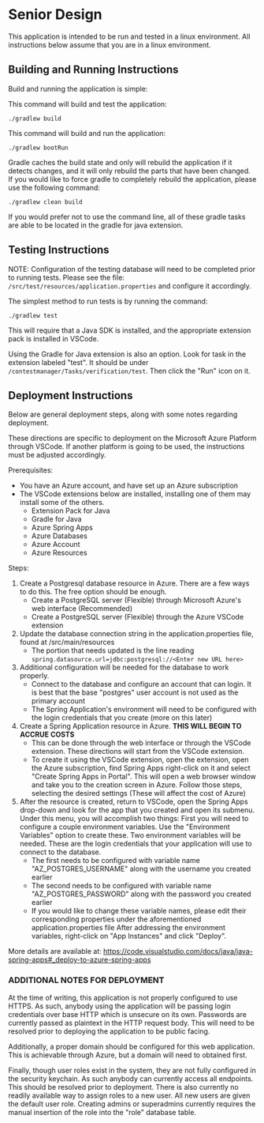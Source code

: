 # Senior Design

This application is intended to be run and tested in a linux environment. All instructions below assume that you are in a linux
environment.

## Building and Running Instructions

Build and running the application is simple:

This command will build and test the application:

`./gradlew build`

This command will build and run the application:

`./gradlew bootRun`

Gradle caches the build state and only will rebuild the application if it detects changes, and it will only rebuild the parts that have been changed.
If you would like to force gradle to completely rebuild the application, please use the following command:

`./gradlew clean build`

If you would prefer not to use the command line, all of these gradle tasks are able to be located in the gradle for java extension.
## Testing Instructions

NOTE: Configuration of the testing database will need to be completed prior to running tests. Please see the file:
`/src/test/resources/application.properties` and configure it accordingly.

The simplest method to run tests is by running the command:

`./gradlew test`

This will require that a Java SDK is installed, and the appropriate extension pack is installed in VSCode.

Using the Gradle for Java extension is also an option. Look for task in the extension labeled "test". It should be under
`/contestmanager/Tasks/verification/test`. Then click the "Run" icon on it.

## Deployment Instructions

Below are general deployment steps, along with some notes regarding deployment.

These directions are specific to deployment on the Microsoft Azure Platform through VSCode.
If another platform is going to be used,
the instructions must be adjusted accordingly.

Prerequisites:
* You have an Azure account, and have set up an Azure subscription
* The VSCode extensions below are installed, installing one of them may install some of the others.
    * Extension Pack for Java
    * Gradle for Java
    * Azure Spring Apps
    * Azure Databases
    * Azure Account
    * Azure Resources

Steps:
1. Create a Postgresql database resource in Azure. There are a few ways to do this. The free option should be enough.
    * Create a PostgreSQL server (Flexible) through Microsoft Azure's web interface (Recommended)
    * Create a PostgreSQL server (Flexible) through the Azure VSCode extension
2. Update the database connection string in the application.properties file, found at /src/main/resources
    * The portion that needs updated is the line reading `spring.datasource.url=jdbc:postgresql://<Enter new URL here>`
3. Additional configuration will be needed for the database to work properly.
    * Connect to the database and configure an account that can login. It is best that the base "postgres" user account
    is not used as the primary account
    * The Spring Application's environment will need to be configured with the login credentials that you create (more on this later)
4. Create a Spring Application resource in Azure. **THIS WILL BEGIN TO ACCRUE COSTS**
    * This can be done through the web interface or through the VSCode extension. These directions will start from the VSCode extension.
    * To create it using the VSCode extension, open the extension, open the Azure subscription, find Spring Apps
    right-click on it and select "Create Spring Apps in Portal". This will open a web browser window and take you
    to the creation screen in Azure. Follow those steps, selecting the desired settings (These will affect the cost of Azure)
5. After the resource is created, return to VSCode, open the Spring Apps drop-down and look for the app that you created and open its submenu. Under this menu, you will accomplish two things: First you will need to configure a couple environment variables. Use
the "Environment Variables" option to create these. Two environment variables will be needed. These are the login credentials that
your application will use to connect to the database.
    * The first needs to be configured with variable name "AZ_POSTGRES_USERNAME" along with the username you created earlier
    * The second needs to be configured with variable name "AZ_POSTGRES_PASSWORD" along with the password you created earlier
    * If you would like to change these variable names, please edit their corresponding properties under the aforementioned
    application.properties file
After addressing the environment variables, right-click on "App Instances" and click "Deploy".

More details are available at: https://code.visualstudio.com/docs/java/java-spring-apps#_deploy-to-azure-spring-apps

### ADDITIONAL NOTES FOR DEPLOYMENT

At the time of writing, this application is not properly configured to use HTTPS. As such, anybody using the application will be passing login credentials over base HTTP which is unsecure on its own. Passwords are currently passed as plaintext in the HTTP request body. This will need to be resolved prior to deploying the application to be public facing.

Additionally, a proper domain should be configured for this web application. This is achievable through Azure, but a domain will need to obtained first.

Finally, though user roles exist in the system, they are not fully configured in the security keychain. As such anybody can currently access all endpoints. This should be resolved prior to deployment. There is also currently no readily available way to assign roles to a new user. All new users are given the default user role. Creating admins or superadmins currently requires the manual insertion of the role into the "role" database table.